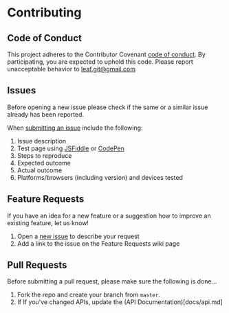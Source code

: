 # Contributing

## Code of Conduct

This project adheres to the Contributor Covenant [code of conduct](CODE_OF_CONDUCT.md). By participating, you are expected to uphold this code. Please report unacceptable behavior to [leaf.git@gmail.com](mailto:leaf.git@gmail.com)

## Issues

Before opening a new issue please check if the same or a similar issue already has been reported.

When [submitting an issue](https://github.com/leaf-web/leaf.js/issues) include the following:

1. Issue description
2. Test page using [JSFiddle](http://jsfiddle.com) or [CodePen](http://codepen.io)
3. Steps to reproduce
4. Expected outcome
5. Actual outcome
6. Platforms/browsers (including version) and devices tested

## Feature Requests

If you have an idea for a new feature or a suggestion how to improve an existing feature, let us know!

1. Open a [new issue](https://github.com/leaf-web/leaf.js/issues) to describe your request
2. Add a link to the issue on the Feature Requests wiki page

## Pull Requests

Before submitting a pull request, please make sure the following is done…

1. Fork the repo and create your branch from `master`.
2. If If you've changed APIs, update the (API Documentation)[docs/api.md]
